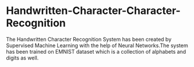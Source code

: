 # Handwritten-Character-Character-Recognition
The Handwritten Character Recognition System has been created by Supervised Machine Learning with the help of Neural Networks.The system has been trained on EMNIST dataset which is a collection of alphabets and digits as well.

